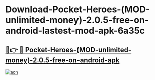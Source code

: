 # Download-Pocket-Heroes-(MOD-unlimited-money)-2.0.5-free-on-android-lastest-mod-apk-6a35c

<h2><a href="https://apkcomod.com?title=Pocket-Heroes-(MOD-unlimited-money)-2.0.5-free-on-android">🔗👉 🔴 Pocket-Heroes-(MOD-unlimited-money)-2.0.5-free-on-android-apk </a></h2>

[![acn](https://github.com/user-attachments/assets/0f9c940e-d8b0-45ae-aac7-cd30a18b3e1c)](https://apkcomod.com?title=Pocket-Heroes-(MOD-unlimited-money)-2.0.5-free-on-android)
